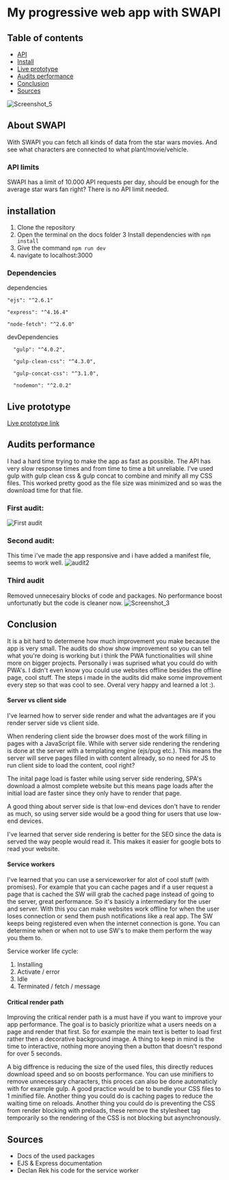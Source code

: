 # My progressive web app with SWAPI

## Table of contents
- [API](#about-swapi)
- [Install](#installation)
- [Live prototype](#live-prototype)
- [Audits performance](#audits-performance)
- [Conclusion](#conclusion)
- [Sources](#sources)

![Screenshot_5](https://user-images.githubusercontent.com/43336468/76844943-59ad1d80-683e-11ea-8a24-b14bf41eae25.png)

## About SWAPI
With SWAPI you can fetch all kinds of data from the star wars movies. And see what characters are connected to what plant/movie/vehicle.

### API limits
SWAPI has a limit of 10.000 API requests per day, should be enough for the average star wars fan right?
There is no API limit needed.

## installation
  1. Clone the repository
  2. Open the terminal on the docs folder
  3 Install dependencies with `npm install`
  3. Give the command `npm run dev`
  4. navigate to localhost:3000
  
  ### Dependencies
  dependencies
  
    "ejs": "^2.6.1"
    
    "express": "^4.16.4"
    
    "node-fetch": "^2.6.0"
    
   devDependencies
   
      "gulp": "^4.0.2",
      
      "gulp-clean-css": "^4.3.0",
      
      "gulp-concat-css": "^3.1.0",
      
      "nodemon": "^2.0.2"

  
## Live prototype
<a href="https://fierce-mesa-63813.herokuapp.com/people/" target="_blank">Live prototype link</a>


## Audits performance
I had a hard time trying to make the app as fast as possible. The API has very slow response times and from time to time a bit unreliable.
I've used gulp with gulp clean css & gulp concat to combine and minify all my CSS files. This worked pretty good as the file size was minimized and so was the download time for that file.
### First audit:
![First audit](https://user-images.githubusercontent.com/43336468/77434617-7074e680-6de1-11ea-8915-d2032a84b9fc.png)

### Second audit:
This time i've made the app responsive and i have added a manifest file, seems to work well.
![audit2](https://user-images.githubusercontent.com/43336468/77447088-90130b80-6def-11ea-9165-19df5f56e349.png)

### Third audit
Removed unnecesairy blocks of code and packages. No performance boost unfortunatly but the code is cleaner now.
![Screenshot_3](https://user-images.githubusercontent.com/43336468/77692166-6ea85000-6fa6-11ea-9f96-11bb06b1eef8.png)

## Conclusion
It is a bit hard to determene how much improvement you make because the app is very small. The audits do show show improvement so you can tell what you're doing is working but i think the PWA functionalities will shine more on bigger projects. Personally i was suprised what you could do with PWA's. I didn't even know you could use websites offline besides the offline page, cool stuff. The steps i made in the audits did make some improvement every step so that was cool to see. Overal very happy and learned a lot :).

#### Server vs client side
I've learned how to server side render and what the advantages are if you render server side vs client side.

When rendering client side the browser does most of the work filling in pages with a JavaScript file.
While with server side rendering the rendering is done at the server with a templating engine (ejs/pug etc.). This means the server will serve pages filled in with content allready, so no need for JS to run client side to load the content, cool right?

The inital page load is faster while using server side rendering, SPA's download a almost complete website but this means page loads after the initial load are faster since they only have to render that page.

A good thing about server side is that low-end devices don't have to render as much, so using server side would be a good thing for users that use low-end devices.

I've learned that server side rendering is better for the SEO since the data is served the way people would read it. This makes it easier for google bots to read your website.

#### Service workers
I've learned that you can use a serviceworker for alot of cool stuff (with promises). 
For example that you can cache pages and if a user request a page that is cached the SW will grab the cached page instead of going to the server, great performance. So it's basicly a intermediary for the user and server. With this you can make websites work offline for when the user loses connection or send them push notifications like a real app. The SW keeps being registered even when the internet connection is gone.
You can determine when or when not to use SW's to make them perform the way you them to.

Service worker life cycle:
1. Installing
2. Activate / error
3. Idle
4. Terminated / fetch / message

#### Critical render path
Improving the critical render path is a must have if you want to improve your app performance. The goal is to basicly prioritize what a users needs on a page and render that first. So for example the main text is better to load first rather then a decorative background image. A thing to keep in mind is the time to interactive, nothing more anoying then a button that doesn't respond for over 5 seconds.

A big diffrence is reducing the size of the used files, this directly reduces download speed and so on boosts performance.
You can use minifiers to remove unnecessary characters, this proces can also be done automaticly with for example gulp. 
A good practice would be to bundle your CSS files to 1 minified file.
Another thing you could do is caching pages to reduce the waiting time on reloads.
Another thing you could do is preventing the CSS from render blocking with preloads, these remove the stylesheet tag temporarily so the rendering of the CSS is not blocking but asynchronously.

## Sources
- Docs of the used packages
- EJS & Express documentation
- Declan Rek his code for the service worker





